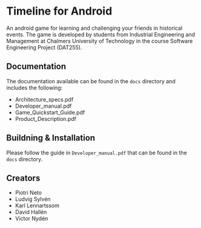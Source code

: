 # Timeline for Android
An android game for learning and challenging your friends in historical events. The game is developed by students from Industrial Engineering and Management at Chalmers University of Technology in the course Software Engineering Project (DAT255).

## Documentation
The documentation available can be found in the `docs` directory and includes the following:

- Architecture_specs.pdf	
- Developer_manual.pdf		
- Game_Quickstart_Guide.pdf
- Product_Description.pdf

## Buildning & Installation
Please follow the guide in `Developer_manual.pdf` that can be found in the `docs` directory.

## Creators
- Piotri Neto
- Ludvig Sylvén
- Karl Lennartssom
- David Hallén
- Victor Nydén

